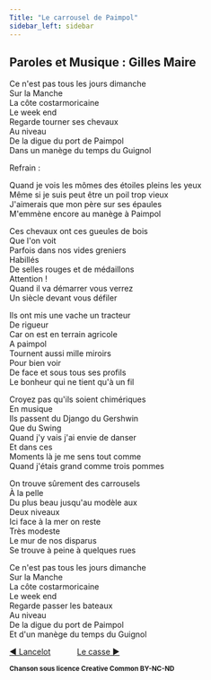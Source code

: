 ```yaml
---
Title: "Le carrousel de Paimpol"
sidebar_left: sidebar
---
```


##  Paroles et Musique : Gilles Maire
  
  
  
  
Ce n'est pas tous les jours dimanche  
Sur la Manche  
La côte costarmoricaine  
Le week end  
Regarde tourner ses chevaux  
Au niveau  
De la digue du port de Paimpol  
Dans un manège du temps du Guignol  
  
Refrain :  
  
Quand je vois les mômes des étoiles pleins les yeux  
Même si je suis peut être un poil trop vieux  
J'aimerais que mon père sur ses épaules  
M'emmène encore au manège à Paimpol  
  
  
Ces chevaux ont ces gueules de bois  
Que l'on voit  
Parfois dans nos vides greniers  
Habillés  
De selles rouges et de médaillons  
Attention !  
Quand il va démarrer vous verrez  
Un siècle devant vous défiler  
  
Ils ont mis une vache un tracteur  
De rigueur  
Car on est en terrain agricole  
A paimpol  
Tournent aussi mille miroirs  
Pour bien voir  
De face et sous tous ses profils  
Le bonheur qui ne tient qu'à un fil  
  
Croyez pas qu'ils soient chimériques  
En musique  
Ils passent du Django du Gershwin  
Que du Swing  
Quand j'y vais j'ai envie de danser  
Et dans ces  
Moments là je me sens tout comme  
Quand j'étais grand comme trois pommes  
  
On trouve sûrement des carrousels  
À la pelle  
Du plus beau jusqu'au modèle aux  
Deux niveaux  
Ici face à la mer on reste  
Très modeste  
Le mur de nos disparus  
Se trouve à peine à quelques rues  
  
Ce n'est pas tous les jours dimanche  
Sur la Manche  
La côte costarmoricaine  
Le week end  
Regarde passer les bateaux  
Au niveau  
De la digue du port de Paimpol  
Et d'un manège du temps du Guignol  
  


[ ◀ Lancelot](../lancelot) ​ ​ ​ ​ ​ ​ ​ ​ ​ ​ ​ ​[Le casse ▶](../le_casse)


<b><sub>Chanson sous licence Creative Common BY-NC-ND</sub></b>
